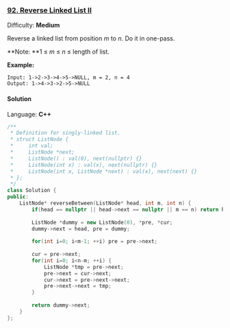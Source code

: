 ### [92\. Reverse Linked List II](https://leetcode.com/problems/reverse-linked-list-ii/)

Difficulty: **Medium**


Reverse a linked list from position _m_ to _n_. Do it in one-pass.

**Note: **1 ≤ _m_ ≤ _n_ ≤ length of list.

**Example:**

```
Input: 1->2->3->4->5->NULL, m = 2, n = 4
Output: 1->4->3->2->5->NULL
```


#### Solution

Language: **C++**

```c++
/**
 * Definition for singly-linked list.
 * struct ListNode {
 *     int val;
 *     ListNode *next;
 *     ListNode() : val(0), next(nullptr) {}
 *     ListNode(int x) : val(x), next(nullptr) {}
 *     ListNode(int x, ListNode *next) : val(x), next(next) {}
 * };
 */
class Solution {
public:
    ListNode* reverseBetween(ListNode* head, int m, int n) {
        if(head == nullptr || head->next == nullptr || m == n) return head;
        
        ListNode *dummy = new ListNode(0), *pre, *cur;
        dummy->next = head, pre = dummy;
        
        for(int i=0; i<m-1; ++i) pre = pre->next;
        
        cur = pre->next;
        for(int i=0; i<n-m; ++i) {
            ListNode *tmp = pre->next;
            pre->next = cur->next;
            cur->next = pre->next->next;
            pre->next->next = tmp;
        }
        
        return dummy->next;
    }
};
```